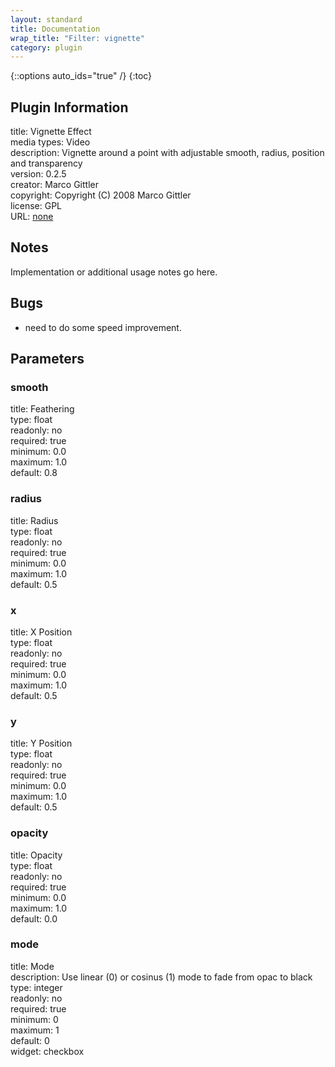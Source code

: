 ```yaml
---
layout: standard
title: Documentation
wrap_title: "Filter: vignette"
category: plugin
---
```

{::options auto_ids="true" /}
{:toc}

## Plugin Information

title: Vignette Effect  
media types:
Video  
description: Vignette around a point with adjustable smooth, radius, position and transparency  
version: 0.2.5  
creator: Marco Gittler  
copyright: Copyright (C) 2008 Marco Gittler  
license: GPL  
URL: [none](none)  

## Notes

Implementation or additional usage notes go here.
## Bugs

* need to do some speed improvement.

## Parameters

### smooth

title: Feathering    
type: float  
readonly: no  
required: true  
minimum: 0.0  
maximum: 1.0  
default: 0.8  

### radius

title: Radius    
type: float  
readonly: no  
required: true  
minimum: 0.0  
maximum: 1.0  
default: 0.5  

### x

title: X Position    
type: float  
readonly: no  
required: true  
minimum: 0.0  
maximum: 1.0  
default: 0.5  

### y

title: Y Position    
type: float  
readonly: no  
required: true  
minimum: 0.0  
maximum: 1.0  
default: 0.5  

### opacity

title: Opacity    
type: float  
readonly: no  
required: true  
minimum: 0.0  
maximum: 1.0  
default: 0.0  

### mode

title: Mode    
description:
Use linear (0) or cosinus (1) mode to fade from opac to black  
type: integer  
readonly: no  
required: true  
minimum: 0  
maximum: 1  
default: 0  
widget: checkbox  

